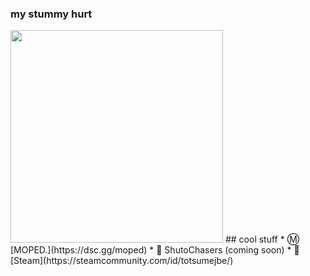 ### my stummy hurt
<img src="https://raw.githubusercontent.com/totsu0jv/totsu0jv/main/carti.gif?token=ARESGSJYMNXZYFQF2BIKAQLBNKSLI" width="340" height="340">
## cool stuff
* Ⓜ️ [MOPED.](https://dsc.gg/moped)
* 🗼 ShutoChasers (coming soon)
* 🍜 [Steam](https://steamcommunity.com/id/totsumejbe/)
